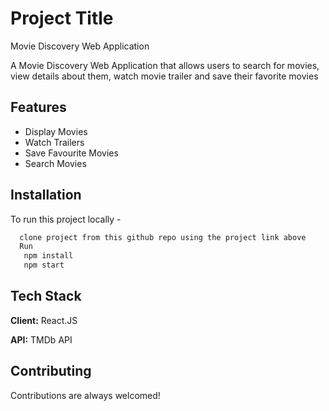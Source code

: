 # Project Title
Movie Discovery Web Application


A Movie Discovery Web Application that allows users to search for movies, view details about them, watch movie trailer and save their favorite movies


## Features

- Display Movies
- Watch Trailers
- Save Favourite Movies
- Search Movies


## Installation

To run this project locally -

```bash
  clone project from this github repo using the project link above
  Run
   npm install 
   npm start
```
    
## Tech Stack

**Client:** React.JS

**API:** TMDb API


## Contributing

Contributions are always welcomed!

